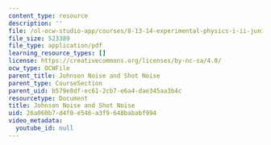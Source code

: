 ```yaml
---
content_type: resource
description: ''
file: /ol-ocw-studio-app/courses/8-13-14-experimental-physics-i-ii-junior-lab-fall-2016-spring-2017/26a060b7d4f0e546a3f9648bababf994_MIT8_13-14F16-S17exp43.pdf
file_size: 523389
file_type: application/pdf
learning_resource_types: []
license: https://creativecommons.org/licenses/by-nc-sa/4.0/
ocw_type: OCWFile
parent_title: Johnson Noise and Shot Noise
parent_type: CourseSection
parent_uid: b579e8df-ec61-2cb7-e6a4-dae345aa3b4c
resourcetype: Document
title: Johnson Noise and Shot Noise
uid: 26a060b7-d4f0-e546-a3f9-648bababf994
video_metadata:
  youtube_id: null
---
```

